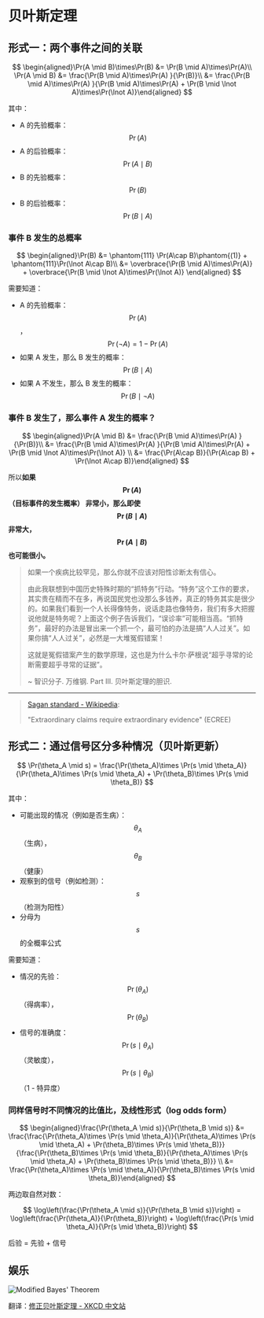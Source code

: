 # 贝叶斯定理

## 形式一：两个事件之间的关联

$$
\begin{aligned}\Pr(A \mid B)\times\Pr(B) &= \Pr(B \mid A)\times\Pr(A)\\
\Pr(A \mid B) &= \frac{\Pr(B \mid A)\times\Pr(A) }{\Pr(B)}\\
&= \frac{\Pr(B \mid A)\times\Pr(A) }{\Pr(B \mid A)\times\Pr(A) + \Pr(B \mid  \lnot A)\times\Pr(\lnot A)}\end{aligned}
$$

其中：

- A 的先验概率：$$\Pr(A)$$
- A 的后验概率：$$\Pr(A \mid B)$$
- B 的先验概率：$$\Pr(B)$$
- B 的后验概率：$$\Pr(B \mid A)$$


### 事件 B 发生的总概率

$$
\begin{aligned}\Pr(B) &= \phantom{111} \Pr(A\cap B)\phantom{(1)} + \phantom{111}\Pr(\lnot A\cap B)\\
&= \overbrace{\Pr(B \mid A)\times\Pr(A)} + \overbrace{\Pr(B \mid  \lnot A)\times\Pr(\lnot A)} \end{aligned}
$$

需要知道：

- A 的先验概率：$$\Pr(A)$$，$$\Pr(\lnot A)=1-\Pr(A)$$
- 如果 A 发生，那么 B 发生的概率：$$\Pr(B \mid A)$$
- 如果 A 不发生，那么 B 发生的概率：$$\Pr(B \mid \lnot A)$$


### 事件 B 发生了，那么事件 A 发生的概率？

$$
\begin{aligned}\Pr(A \mid B) &= \frac{\Pr(B \mid A)\times\Pr(A) }{\Pr(B)}\\
&= \frac{\Pr(B \mid A)\times\Pr(A) }{\Pr(B \mid A)\times\Pr(A) + \Pr(B \mid  \lnot A)\times\Pr(\lnot A)} \\
&= \frac{\Pr(A\cap B)}{\Pr(A\cap B) + \Pr(\lnot A\cap B)}\end{aligned}
$$

所以**如果 $$\Pr(A)$$ （目标事件的发生概率） 非常小，那么即使 $$\Pr(B \mid A)$$ 非常大，$$\Pr(A \mid B)$$ 也可能很小。**

> 如果一个疾病比较罕见，那么你就不应该对阳性诊断太有信心。
> 
> 由此我联想到中国历史特殊时期的“抓特务”行动。“特务”这个工作的要求，其实贵在精而不在多，再说国民党也没那么多钱养，真正的特务其实是很少的。如果我们看到一个人长得像特务，说话走路也像特务，我们有多大把握说他就是特务呢？上面这个例子告诉我们，“误诊率”可能相当高。“抓特务”，最好的办法是冒出来一个抓一个，最可怕的办法是搞“人人过关”。如果你搞“人人过关”，必然是一大堆冤假错案！
>
> 这就是冤假错案产生的数学原理，这也是为什么卡尔·萨根说“超乎寻常的论断需要超乎寻常的证据”。
>
> ~ 智识分子. 万维钢. Part III. 贝叶斯定理的胆识.

---

> [Sagan standard - Wikipedia](https://en.wikipedia.org/wiki/Sagan_standard):
> 
> "Extraordinary claims require extraordinary evidence" (ECREE)


## 形式二：通过信号区分多种情况（贝叶斯更新）

$$
\Pr(\theta_A \mid s) = \frac{\Pr(\theta_A)\times \Pr(s \mid \theta_A)}{\Pr(\theta_A)\times \Pr(s \mid \theta_A) + \Pr(\theta_B)\times \Pr(s \mid \theta_B)}
$$

其中：

- 可能出现的情况（例如是否生病）：$$\theta_A$$（生病）， $$\theta_B$$（健康）
- 观察到的信号（例如检测）：$$s$$（检测为阳性）
- 分母为 $$s$$ 的全概率公式

需要知道：

- 情况的先验：$$\Pr(\theta_A)$$（得病率），$$\Pr(\theta_B)$$
- 信号的准确度：$$\Pr(s \mid \theta_A)$$（灵敏度），$$\Pr(s \mid \theta_B)$$（1 - 特异度）


### 同样信号时不同情况的比值比，及线性形式（log odds form）

$$
\begin{aligned}\frac{\Pr(\theta_A \mid s)}{\Pr(\theta_B \mid s)}
&= \frac{\frac{\Pr(\theta_A)\times \Pr(s \mid \theta_A)}{\Pr(\theta_A)\times \Pr(s \mid \theta_A) + \Pr(\theta_B)\times \Pr(s \mid \theta_B)}}{\frac{\Pr(\theta_B)\times \Pr(s \mid \theta_B)}{\Pr(\theta_A)\times \Pr(s \mid \theta_A) + \Pr(\theta_B)\times \Pr(s \mid \theta_B)}} \\
&= \frac{\Pr(\theta_A)\times \Pr(s \mid \theta_A)}{\Pr(\theta_B)\times \Pr(s \mid \theta_B)}\end{aligned}
$$

两边取自然对数：

$$
\log\left(\frac{\Pr(\theta_A \mid s)}{\Pr(\theta_B \mid s)}\right) = \log\left(\frac{\Pr(\theta_A)}{\Pr(\theta_B)}\right) + \log\left(\frac{\Pr(s \mid \theta_A)}{\Pr(s \mid \theta_B)}\right)
$$

后验 = 先验 + 信号


<!-- 
### 拟贝叶斯更新

[Bayes Rule as a Descriptive Model: The Representativeness Heuristic* | The Quarterly Journal of Economics | Oxford Academic](https://academic.oup.com/qje/article-abstract/95/3/537/1934441?redirectedFrom=fulltext)

当一个人做决定不完全遵循贝叶斯时，可以建模为

$$
\log\left(\frac{\Pr(\theta_A \mid s)}{\Pr(\theta_B \mid s)}\right) =  \alpha \cdot \log\left(\frac{\Pr(\theta_A)}{\Pr(\theta_B)}\right) + \beta(\theta) \cdot \log\left(\frac{\Pr(s \mid \theta_A)}{\Pr(s \mid \theta_B)}\right)
$$

或

$$
\log\left(\frac{\Pr(\theta_A \mid s)}{\Pr(\theta_B \mid s)}\right) =  \alpha \cdot \log\left(\frac{\Pr(\theta_A)}{\Pr(\theta_B)}\right) + \beta \cdot \log\left(\frac{\Pr(s \mid \theta_A)}{\Pr(s \mid \theta_B)}\right) + \gamma \cdot m(\theta)
$$

其中：

- 对先验的重视程度：$$\alpha$$
- 对信号的重视程度：$$\beta$$
- 额外动机：$$\beta(\theta)$$或$$\gamma \cdot m(\theta)$$
 -->


## 娱乐

![[Modified Bayes' Theorem](https://www.explainxkcd.com/wiki/index.php/2059:_Modified_Bayes%27_Theorem)](https://imgs.xkcd.com/comics/modified_bayes_theorem_2x.png)

翻译：[修正贝叶斯定理 - XKCD 中文站](https://xkcd.in/comic?lg=cn&id=2059)
